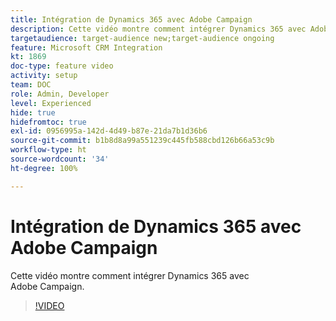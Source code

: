 ```yaml
---
title: Intégration de Dynamics 365 avec Adobe Campaign
description: Cette vidéo montre comment intégrer Dynamics 365 avec Adobe Campaign.
targetaudience: target-audience new;target-audience ongoing
feature: Microsoft CRM Integration
kt: 1869
doc-type: feature video
activity: setup
team: DOC
role: Admin, Developer
level: Experienced
hide: true
hidefromtoc: true
exl-id: 0956995a-142d-4d49-b87e-21da7b1d36b6
source-git-commit: b1b8d8a99a551239c445fb588cbd126b66a53c9b
workflow-type: ht
source-wordcount: '34'
ht-degree: 100%

---
```


# Intégration de Dynamics 365 avec Adobe Campaign

Cette vidéo montre comment intégrer Dynamics 365 avec Adobe Campaign.

>[!VIDEO](https://video.tv.adobe.com/v/23837?quality=12&learn=on)
